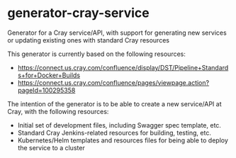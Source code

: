 # generator-cray-service

Generator for a Cray service/API, with support for generating new services or updating existing ones with standard Cray resources

This generator is currently based on the following resources:
* https://connect.us.cray.com/confluence/display/DST/Pipeline+Standards+for+Docker+Builds
* https://connect.us.cray.com/confluence/pages/viewpage.action?pageId=100295358

The intention of the generator is to be able to create a new service/API at Cray, with the following resources:
* Initial set of development files, including Swagger spec template, etc.
* Standard Cray Jenkins-related resources for building, testing, etc.
* Kubernetes/Helm templates and resources files for being able to deploy the service to a cluster